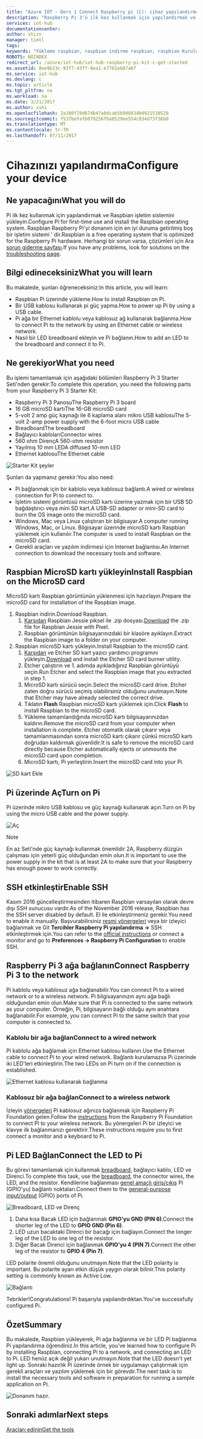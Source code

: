 ```yaml
---
title: "Azure IOT - Ders 1 Connect Raspberry pi (C): cihaz yapılandırma | Microsoft Docs"
description: "Raspberry Pi 3'ü ilk kez kullanmak için yapılandırmak ve Raspberry Pi'yi donanım için en iyi duruma getirilmiş boş bir işletim sistemi Raspbian işletim sistemi yükleyin."
services: iot-hub
documentationcenter: 
author: shizn
manager: timtl
tags: 
keywords: "Yükleme raspbian, raspbian indirme raspbian, raspbian Kurulum, Böğürtlenli pi yükleme raspbian, Böğürtlenli pi yükleme işletim sistemi, Böğürtlenli pi sd kart yükleme, raspberry yüklemek için pi bağlantı kurma Böğürtlenli pi, Böğürtlenli pi bağlantı bağlanma"
ROBOTS: NOINDEX
redirect_url: /azure/iot-hub/iot-hub-raspberry-pi-kit-c-get-started
ms.assetid: 8ee9b23c-93f7-43ff-8ea1-e7761eb87a6f
ms.service: iot-hub
ms.devlang: c
ms.topic: article
ms.tgt_pltfrm: na
ms.workload: na
ms.date: 3/21/2017
ms.author: xshi
ms.openlocfilehash: 2a380f78d67db47a0dcab5b90843404921510528
ms.sourcegitcommit: f537befafb079256fba0529ee554c034d73f36b0
ms.translationtype: MT
ms.contentlocale: tr-TR
ms.lasthandoff: 07/11/2017
---
```

# <a name="configure-your-device"></a><span data-ttu-id="c920e-104">Cihazınızı yapılandırma</span><span class="sxs-lookup"><span data-stu-id="c920e-104">Configure your device</span></span>
## <a name="what-you-will-do"></a><span data-ttu-id="c920e-105">Ne yapacağını</span><span class="sxs-lookup"><span data-stu-id="c920e-105">What you will do</span></span>
<span data-ttu-id="c920e-106">Pi ilk kez kullanmak için yapılandırmak ve Raspbian işletim sistemini yükleyin.</span><span class="sxs-lookup"><span data-stu-id="c920e-106">Configure Pi for first-time use and install the Raspbian operating system.</span></span> <span data-ttu-id="c920e-107">Raspbian Raspberry Pi'yi donanım için en iyi duruma getirilmiş boş bir işletim sistemi ' dir.</span><span class="sxs-lookup"><span data-stu-id="c920e-107">Raspbian is a free operating system that is optimized for the Raspberry Pi hardware.</span></span> <span data-ttu-id="c920e-108">Herhangi bir sorun varsa, çözümleri için Ara [sorun giderme sayfası](iot-hub-raspberry-pi-kit-c-troubleshooting.md).</span><span class="sxs-lookup"><span data-stu-id="c920e-108">If you have any problems, look for solutions on the [troubleshooting page](iot-hub-raspberry-pi-kit-c-troubleshooting.md).</span></span>

## <a name="what-you-will-learn"></a><span data-ttu-id="c920e-109">Bilgi edineceksiniz</span><span class="sxs-lookup"><span data-stu-id="c920e-109">What you will learn</span></span>
<span data-ttu-id="c920e-110">Bu makalede, şunları öğreneceksiniz:</span><span class="sxs-lookup"><span data-stu-id="c920e-110">In this article, you will learn:</span></span>

* <span data-ttu-id="c920e-111">Raspbian Pi üzerinde yükleme.</span><span class="sxs-lookup"><span data-stu-id="c920e-111">How to install Raspbian on Pi.</span></span>
* <span data-ttu-id="c920e-112">Bir USB kablosu kullanarak pi güç yapma.</span><span class="sxs-lookup"><span data-stu-id="c920e-112">How to power up Pi by using a USB cable.</span></span>
* <span data-ttu-id="c920e-113">Pi ağa bir Ethernet kablolu veya kablosuz ağ kullanarak bağlanma.</span><span class="sxs-lookup"><span data-stu-id="c920e-113">How to connect Pi to the network by using an Ethernet cable or wireless network.</span></span>
* <span data-ttu-id="c920e-114">Nasıl bir LED breadboard ekleyin ve Pi bağlanın.</span><span class="sxs-lookup"><span data-stu-id="c920e-114">How to add an LED to the breadboard and connect it to Pi.</span></span>

## <a name="what-you-need"></a><span data-ttu-id="c920e-115">Ne gerekiyor</span><span class="sxs-lookup"><span data-stu-id="c920e-115">What you need</span></span>
<span data-ttu-id="c920e-116">Bu işlemi tamamlamak için aşağıdaki bölümleri Raspberry Pi 3 Starter Seti'nden gerekir:</span><span class="sxs-lookup"><span data-stu-id="c920e-116">To complete this operation, you need the following parts from your Raspberry Pi 3 Starter Kit:</span></span>

* <span data-ttu-id="c920e-117">Raspberry Pi 3 Panosu</span><span class="sxs-lookup"><span data-stu-id="c920e-117">The Raspberry Pi 3 board</span></span>
* <span data-ttu-id="c920e-118">16 GB microSD kartı</span><span class="sxs-lookup"><span data-stu-id="c920e-118">The 16-GB microSD card</span></span>
* <span data-ttu-id="c920e-119">5-volt 2 amp güç kaynağı ile 6 kaplama alanı mikro USB kablosu</span><span class="sxs-lookup"><span data-stu-id="c920e-119">The 5-volt 2-amp power supply with the 6-foot micro USB cable</span></span>
* <span data-ttu-id="c920e-120">Breadboard</span><span class="sxs-lookup"><span data-stu-id="c920e-120">The breadboard</span></span>
* <span data-ttu-id="c920e-121">Bağlayıcı kabloları</span><span class="sxs-lookup"><span data-stu-id="c920e-121">Connector wires</span></span>
* <span data-ttu-id="c920e-122">560 ohm Direnç</span><span class="sxs-lookup"><span data-stu-id="c920e-122">A 560-ohm resistor</span></span>
* <span data-ttu-id="c920e-123">Yayılmış 10 mm LED</span><span class="sxs-lookup"><span data-stu-id="c920e-123">A diffused 10-mm LED</span></span>
* <span data-ttu-id="c920e-124">Ethernet kablosu</span><span class="sxs-lookup"><span data-stu-id="c920e-124">The Ethernet cable</span></span>

![Starter Kit şeyler](media/iot-hub-raspberry-pi-lessons/lesson1/starter_kit.jpg)

<span data-ttu-id="c920e-126">Şunları da yapmanız gerekir:</span><span class="sxs-lookup"><span data-stu-id="c920e-126">You also need:</span></span>

* <span data-ttu-id="c920e-127">Pi bağlanmak için bir kablolu veya kablosuz bağlantı.</span><span class="sxs-lookup"><span data-stu-id="c920e-127">A wired or wireless connection for Pi to connect to.</span></span>
* <span data-ttu-id="c920e-128">İşletim sistemi görüntüsü microSD kartı üzerine yazmak için bir USB SD bağdaştırıcı veya mini SD kart.</span><span class="sxs-lookup"><span data-stu-id="c920e-128">A USB-SD adapter or mini-SD card to burn the OS image onto the microSD card.</span></span>
* <span data-ttu-id="c920e-129">Windows, Mac veya Linux çalıştıran bir bilgisayar.</span><span class="sxs-lookup"><span data-stu-id="c920e-129">A computer running Windows, Mac, or Linux.</span></span> <span data-ttu-id="c920e-130">Bilgisayar üzerinde microSD kartı Raspbian yüklemek için kullanılır.</span><span class="sxs-lookup"><span data-stu-id="c920e-130">The computer is used to install Raspbian on the microSD card.</span></span>
* <span data-ttu-id="c920e-131">Gerekli araçları ve yazılım indirmesi için Internet bağlantısı.</span><span class="sxs-lookup"><span data-stu-id="c920e-131">An Internet connection to download the necessary tools and software.</span></span>

## <a name="install-raspbian-on-the-microsd-card"></a><span data-ttu-id="c920e-132">Raspbian MicroSD kartı yükleyin</span><span class="sxs-lookup"><span data-stu-id="c920e-132">Install Raspbian on the MicroSD card</span></span>
<span data-ttu-id="c920e-133">MicroSD kartı Raspbian görüntünün yüklenmesi için hazırlayın.</span><span class="sxs-lookup"><span data-stu-id="c920e-133">Prepare the microSD card for installation of the Raspbian image.</span></span>

1. <span data-ttu-id="c920e-134">Raspbian indirin.</span><span class="sxs-lookup"><span data-stu-id="c920e-134">Download Raspbian.</span></span>
   1. <span data-ttu-id="c920e-135">[Karşıdan](https://www.raspberrypi.org/downloads/raspbian/) Raspbian Jessie piksel ile .zip dosyası.</span><span class="sxs-lookup"><span data-stu-id="c920e-135">[Download](https://www.raspberrypi.org/downloads/raspbian/) the .zip file for Raspbian Jessie with Pixel.</span></span>
   2. <span data-ttu-id="c920e-136">Raspbian görüntünün bilgisayarınızdaki bir klasöre ayıklayın.</span><span class="sxs-lookup"><span data-stu-id="c920e-136">Extract the Raspbian image to a folder on your computer.</span></span>
2. <span data-ttu-id="c920e-137">Raspbian microSD kartı yükleyin.</span><span class="sxs-lookup"><span data-stu-id="c920e-137">Install Raspbian to the microSD card.</span></span>
   1. <span data-ttu-id="c920e-138">[Karşıdan](https://www.etcher.io) ve Etcher SD kart yazıcı yardımcı programını yükleyin.</span><span class="sxs-lookup"><span data-stu-id="c920e-138">[Download](https://www.etcher.io) and install the Etcher SD card burner utility.</span></span>
   2. <span data-ttu-id="c920e-139">Etcher çalıştırın ve 1. adımda ayıkladığınız Raspbian görüntüyü seçin.</span><span class="sxs-lookup"><span data-stu-id="c920e-139">Run Etcher and select the Raspbian image that you extracted in step 1.</span></span>
   3. <span data-ttu-id="c920e-140">MicroSD kartı sürücü seçin.</span><span class="sxs-lookup"><span data-stu-id="c920e-140">Select the microSD card drive.</span></span>
      <span data-ttu-id="c920e-141">Etcher zaten doğru sürücü seçmiş olabilirsiniz olduğunu unutmayın.</span><span class="sxs-lookup"><span data-stu-id="c920e-141">Note that Etcher may have already selected the correct drive.</span></span>
   4. <span data-ttu-id="c920e-142">Tıklatın **Flash** Raspbian microSD kartı yüklemek için.</span><span class="sxs-lookup"><span data-stu-id="c920e-142">Click **Flash** to install Raspbian to the microSD card.</span></span>
   5. <span data-ttu-id="c920e-143">Yükleme tamamlandığında microSD kartı bilgisayarınızdan kaldırın.</span><span class="sxs-lookup"><span data-stu-id="c920e-143">Remove the microSD card from your computer when installation is complete.</span></span>
      <span data-ttu-id="c920e-144">Etcher otomatik olarak çıkarır veya tamamlanmasından sonra microSD kartı çıkarır çünkü microSD kartı doğrudan kaldırmak güvenlidir.</span><span class="sxs-lookup"><span data-stu-id="c920e-144">It is safe to remove the microSD card directly because Etcher automatically ejects or unmounts the microSD card upon completion.</span></span>
   6. <span data-ttu-id="c920e-145">MicroSD kartı, Pi yerleştirin.</span><span class="sxs-lookup"><span data-stu-id="c920e-145">Insert the microSD card into your Pi.</span></span>

![SD kart Ekle](media/iot-hub-raspberry-pi-lessons/lesson1/insert_sdcard.jpg)

## <a name="turn-on-pi"></a><span data-ttu-id="c920e-147">Pi üzerinde Aç</span><span class="sxs-lookup"><span data-stu-id="c920e-147">Turn on Pi</span></span>
<span data-ttu-id="c920e-148">Pi üzerinde mikro USB kablosu ve güç kaynağı kullanarak açın.</span><span class="sxs-lookup"><span data-stu-id="c920e-148">Turn on Pi by using the micro USB cable and the power supply.</span></span>

![Aç](media/iot-hub-raspberry-pi-lessons/lesson1/micro_usb_power_on.jpg)

> [!NOTE]
> <span data-ttu-id="c920e-150">En az Seti'nde güç kaynağı kullanmak önemlidir 2A, Raspberry düzgün çalışması için yeterli güç olduğundan emin olun.</span><span class="sxs-lookup"><span data-stu-id="c920e-150">It is important to use the power supply in the kit that is at least 2A to make sure that your Raspberry has enough power to work correctly.</span></span>

## <a name="enable-ssh"></a><span data-ttu-id="c920e-151">SSH etkinleştir</span><span class="sxs-lookup"><span data-stu-id="c920e-151">Enable SSH</span></span>
<span data-ttu-id="c920e-152">Kasım 2016 güncelleştirmesinden itibaren Raspbian varsayılan olarak devre dışı SSH sunucusu vardır.</span><span class="sxs-lookup"><span data-stu-id="c920e-152">As of the November 2016 release, Raspbian has the SSH server disabled by default.</span></span> <span data-ttu-id="c920e-153">El ile etkinleştirmeniz gerekir.</span><span class="sxs-lookup"><span data-stu-id="c920e-153">You need to enable it manually.</span></span> <span data-ttu-id="c920e-154">Başvurabilirsiniz [resmi yönergeleri](https://www.raspberrypi.org/documentation/remote-access/ssh/) veya bir izleyici bağlanmak ve Git **Tercihler Raspberry Pi yapılandırma ->** SSH etkinleştirmek için.</span><span class="sxs-lookup"><span data-stu-id="c920e-154">You can refer to the [official instructions](https://www.raspberrypi.org/documentation/remote-access/ssh/) or connect a monitor and go to **Preferences -> Raspberry Pi Configuration** to enable SSH.</span></span>

## <a name="connect-raspberry-pi-3-to-the-network"></a><span data-ttu-id="c920e-155">Raspberry Pi 3 ağa bağlanın</span><span class="sxs-lookup"><span data-stu-id="c920e-155">Connect Raspberry Pi 3 to the network</span></span>
<span data-ttu-id="c920e-156">Pi kablolu veya kablosuz ağa bağlanabilir.</span><span class="sxs-lookup"><span data-stu-id="c920e-156">You can connect Pi to a wired network or to a wireless network.</span></span> <span data-ttu-id="c920e-157">Pi bilgisayarınızın aynı ağa bağlı olduğundan emin olun.</span><span class="sxs-lookup"><span data-stu-id="c920e-157">Make sure that Pi is connected to the same network as your computer.</span></span> <span data-ttu-id="c920e-158">Örneğin, Pi, bilgisayarın bağlı olduğu aynı anahtara bağlanabilir.</span><span class="sxs-lookup"><span data-stu-id="c920e-158">For example, you can connect Pi to the same switch that your computer is connected to.</span></span>

### <a name="connect-to-a-wired-network"></a><span data-ttu-id="c920e-159">Kablolu bir ağa bağlan</span><span class="sxs-lookup"><span data-stu-id="c920e-159">Connect to a wired network</span></span>
<span data-ttu-id="c920e-160">Pi kablolu ağa bağlamak için Ethernet kablosu kullanın.</span><span class="sxs-lookup"><span data-stu-id="c920e-160">Use the Ethernet cable to connect Pi to your wired network.</span></span> <span data-ttu-id="c920e-161">Bağlantı kurulamazsa Pi üzerinde iki LED'leri etkinleştirin.</span><span class="sxs-lookup"><span data-stu-id="c920e-161">The two LEDs on Pi turn on if the connection is established.</span></span>

![Ethernet kablosu kullanarak bağlanma](media/iot-hub-raspberry-pi-lessons/lesson1/connect_ethernet.jpg)

### <a name="connect-to-a-wireless-network"></a><span data-ttu-id="c920e-163">Kablosuz bir ağa bağlan</span><span class="sxs-lookup"><span data-stu-id="c920e-163">Connect to a wireless network</span></span>
<span data-ttu-id="c920e-164">İzleyin [yönergeleri](https://www.raspberrypi.org/learning/software-guide/wifi/) Pi kablosuz ağınıza bağlanmak için Raspberry Pi Foundation gelen.</span><span class="sxs-lookup"><span data-stu-id="c920e-164">Follow the [instructions](https://www.raspberrypi.org/learning/software-guide/wifi/) from the Raspberry Pi Foundation to connect Pi to your wireless network.</span></span> <span data-ttu-id="c920e-165">Bu yönergeleri Pi bir izleyici ve klavye ilk bağlanmanızı gerektirir.</span><span class="sxs-lookup"><span data-stu-id="c920e-165">These instructions require you to first connect a monitor and a keyboard to Pi.</span></span>

## <a name="connect-the-led-to-pi"></a><span data-ttu-id="c920e-166">Pi LED Bağlan</span><span class="sxs-lookup"><span data-stu-id="c920e-166">Connect the LED to Pi</span></span>
<span data-ttu-id="c920e-167">Bu görevi tamamlamak için kullanmak [breadboard](https://learn.sparkfun.com/tutorials/how-to-use-a-breadboard), bağlayıcı kablo, LED ve Direnci.</span><span class="sxs-lookup"><span data-stu-id="c920e-167">To complete this task, use the [breadboard](https://learn.sparkfun.com/tutorials/how-to-use-a-breadboard), the connector wires, the LED, and the resistor.</span></span> <span data-ttu-id="c920e-168">Kendilerine bağlanması [genel amaçlı giriş/çıkış](https://www.raspberrypi.org/documentation/usage/gpio/) Pi (GPIO'yu) bağlantı noktaları.</span><span class="sxs-lookup"><span data-stu-id="c920e-168">Connect them to the [general-purpose input/output](https://www.raspberrypi.org/documentation/usage/gpio/) (GPIO) ports of Pi.</span></span>

![Breadboard, LED ve Direnç](media/iot-hub-raspberry-pi-lessons/lesson1/breadboard_led_resistor.jpg)

1. <span data-ttu-id="c920e-170">Daha kısa Bacak LED için bağlanmak **GPIO'yu GND (PIN 6)**.</span><span class="sxs-lookup"><span data-stu-id="c920e-170">Connect the shorter leg of the LED to **GPIO GND (Pin 6)**.</span></span>
2. <span data-ttu-id="c920e-171">LED uzun bacaktaki Direnci bir bacağı için bağlayın.</span><span class="sxs-lookup"><span data-stu-id="c920e-171">Connect the longer leg of the LED to one leg of the resistor.</span></span>
3. <span data-ttu-id="c920e-172">Diğer Bacak Direnci için bağlanmak **GPIO'yu 4 (PIN 7)**.</span><span class="sxs-lookup"><span data-stu-id="c920e-172">Connect the other leg of the resistor to **GPIO 4 (Pin 7)**.</span></span>

<span data-ttu-id="c920e-173">LED polarite önemli olduğunu unutmayın.</span><span class="sxs-lookup"><span data-stu-id="c920e-173">Note that the LED polarity is important.</span></span> <span data-ttu-id="c920e-174">Bu polarite ayarı etkin düşük yaygın olarak bilinir.</span><span class="sxs-lookup"><span data-stu-id="c920e-174">This polarity setting is commonly known as Active Low.</span></span>

![Bağlantı](media/iot-hub-raspberry-pi-lessons/lesson1/pinout_breadboard.png)

<span data-ttu-id="c920e-176">Tebrikler!</span><span class="sxs-lookup"><span data-stu-id="c920e-176">Congratulations!</span></span> <span data-ttu-id="c920e-177">Pi başarıyla yapılandırdıktan.</span><span class="sxs-lookup"><span data-stu-id="c920e-177">You've successfully configured Pi.</span></span>

## <a name="summary"></a><span data-ttu-id="c920e-178">Özet</span><span class="sxs-lookup"><span data-stu-id="c920e-178">Summary</span></span>
<span data-ttu-id="c920e-179">Bu makalede, Raspbian yükleyerek, Pi ağa bağlanma ve bir LED Pi bağlanma Pi yapılandırma öğrendiniz.</span><span class="sxs-lookup"><span data-stu-id="c920e-179">In this article, you’ve learned how to configure Pi by installing Raspbian, connecting Pi to a network, and connecting an LED to Pi.</span></span> <span data-ttu-id="c920e-180">LED henüz açık değil yukarı unutmayın.</span><span class="sxs-lookup"><span data-stu-id="c920e-180">Note that the LED doesn't yet light up.</span></span> <span data-ttu-id="c920e-181">Sonraki hazırlık Pi üzerinde örnek bir uygulamayı çalıştırmak için gerekli araçları ve yazılım yüklemek için bir görevdir.</span><span class="sxs-lookup"><span data-stu-id="c920e-181">The next task is to install the necessary tools and software in preparation for running a sample application on Pi.</span></span>

![Donanım hazır.](media/iot-hub-raspberry-pi-lessons/lesson1/hardware_ready.jpg)

## <a name="next-steps"></a><span data-ttu-id="c920e-183">Sonraki adımlar</span><span class="sxs-lookup"><span data-stu-id="c920e-183">Next steps</span></span>
[<span data-ttu-id="c920e-184">Araçları edinin</span><span class="sxs-lookup"><span data-stu-id="c920e-184">Get the tools</span></span>](iot-hub-raspberry-pi-kit-c-lesson1-get-the-tools-win32.md)

